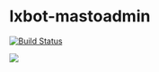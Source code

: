 # lxbot-mastoadmin

[![Build Status](https://cloud.drone.io/api/badges/mohemohe/lxbot-mastoadmin/status.svg)](https://cloud.drone.io/mohemohe/lxbot-mastoadmin)

[![](https://i.imgur.com/FxuCDg3.png)](https://i.imgur.com/FxuCDg3.png)